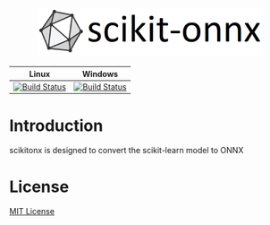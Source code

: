 <p align="center"><img width="80%" src="docs/logo_main.png" /></p>

| Linux | Windows |
|-------|---------|
| [![Build Status](https://dev.azure.com/onnxmltools/sklearn-onnx/_apis/build/status/sklearn-onnx-linux-conda-ci?branchName=master)](https://dev.azure.com/onnxmltools/sklearn-onnx/_build/latest?definitionId=5?branchName=master) | [![Build Status](https://dev.azure.com/onnxmltools/sklearn-onnx/_apis/build/status/sklearn-onnx-win32-conda-ci?branchName=master)](https://dev.azure.com/onnxmltools/sklearn-onnx/_build/latest?definitionId=5?branchName=master)|

# Introduction 
scikitonx is designed to convert the scikit-learn model to ONNX

# License
[MIT License](LICENSE)
